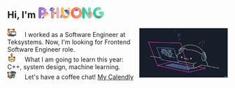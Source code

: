 ## Hi, I'm <img width="5%" src="./img/p.png" ><img width="5%" src="./img/h.png"><img width="5%" src="./img/u.png"><img width="5%" src="./img/o.png"><img width="5%" src="./img/n.png"><img width="5%" src="./img/g.png"><br>

<img align="right" src="./img/bongo.gif" width="40%" />

<img width="4%" src="./img/kitty.png" /> &nbsp; &nbsp; I worked as a Software Engineer at Teksystems. Now, I'm looking for Frontend Software Engineer role. <br>
<img width="4%" src="./img/idea.png" /> &nbsp; &nbsp; What I am going to learn this year: C++, system design, machine learning. <br>
<img width="4%" src="./img/coffee.png" /> &nbsp; &nbsp; Let's have a coffee chat! [My Calendly](https://calendly.com/phuongv8/15min)<br>


<!--
  **phuongv8/phuongv8** is a ✨ _special_ ✨ repository because its `README.md` (this file) appears on your GitHub profile.

Here are some ideas to get you started:

- 🔭 I’m currently working on ...
- 🌱 I’m currently learning ...
- 👯 I’m looking to collaborate on ...
- 🤔 I’m looking for help with ...
- 💬 Ask me about ...
- 📫 How to reach me: ...
- 😄 Pronouns: ...
- ⚡ Fun fact: ...
  -->
